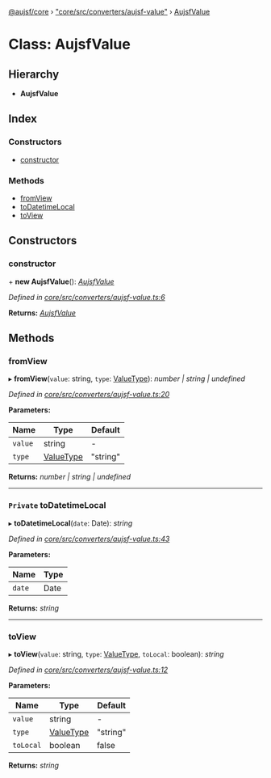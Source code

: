 [@aujsf/core](../README.md) › ["core/src/converters/aujsf-value"](../modules/_core_src_converters_aujsf_value_.md) › [AujsfValue](_core_src_converters_aujsf_value_.aujsfvalue.md)

# Class: AujsfValue

## Hierarchy

* **AujsfValue**

## Index

### Constructors

* [constructor](_core_src_converters_aujsf_value_.aujsfvalue.md#constructor)

### Methods

* [fromView](_core_src_converters_aujsf_value_.aujsfvalue.md#fromview)
* [toDatetimeLocal](_core_src_converters_aujsf_value_.aujsfvalue.md#private-todatetimelocal)
* [toView](_core_src_converters_aujsf_value_.aujsfvalue.md#toview)

## Constructors

###  constructor

\+ **new AujsfValue**(): *[AujsfValue](_core_src_converters_aujsf_value_.aujsfvalue.md)*

*Defined in [core/src/converters/aujsf-value.ts:6](https://github.com/jbockle/au-jsonschema-form/blob/ffdfbe8/packages/core/src/converters/aujsf-value.ts#L6)*

**Returns:** *[AujsfValue](_core_src_converters_aujsf_value_.aujsfvalue.md)*

## Methods

###  fromView

▸ **fromView**(`value`: string, `type`: [ValueType](../modules/_core_src_converters_aujsf_value_.md#valuetype)): *number | string | undefined*

*Defined in [core/src/converters/aujsf-value.ts:20](https://github.com/jbockle/au-jsonschema-form/blob/ffdfbe8/packages/core/src/converters/aujsf-value.ts#L20)*

**Parameters:**

Name | Type | Default |
------ | ------ | ------ |
`value` | string | - |
`type` | [ValueType](../modules/_core_src_converters_aujsf_value_.md#valuetype) | "string" |

**Returns:** *number | string | undefined*

___

### `Private` toDatetimeLocal

▸ **toDatetimeLocal**(`date`: Date): *string*

*Defined in [core/src/converters/aujsf-value.ts:43](https://github.com/jbockle/au-jsonschema-form/blob/ffdfbe8/packages/core/src/converters/aujsf-value.ts#L43)*

**Parameters:**

Name | Type |
------ | ------ |
`date` | Date |

**Returns:** *string*

___

###  toView

▸ **toView**(`value`: string, `type`: [ValueType](../modules/_core_src_converters_aujsf_value_.md#valuetype), `toLocal`: boolean): *string*

*Defined in [core/src/converters/aujsf-value.ts:12](https://github.com/jbockle/au-jsonschema-form/blob/ffdfbe8/packages/core/src/converters/aujsf-value.ts#L12)*

**Parameters:**

Name | Type | Default |
------ | ------ | ------ |
`value` | string | - |
`type` | [ValueType](../modules/_core_src_converters_aujsf_value_.md#valuetype) | "string" |
`toLocal` | boolean | false |

**Returns:** *string*
